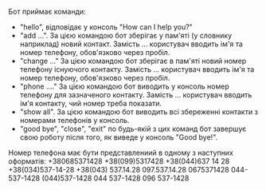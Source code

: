 Бот приймає команди:
- "hello", відповідає у консоль "How can I help you?"
- "add ...". За цією командою бот зберігає у пам'яті (у словнику наприклад) новий контакт. Замість ... користувач вводить ім'я та номер телефону, обов'язково через пробіл.
- "change ..." За цією командою бот зберігає в пам'яті новий номер телефону існуючого контакту. Замість ... користувач вводить ім'я та номер телефону, обов'язково через пробіл.
- "phone ...." За цією командою бот виводить у консоль номер телефону для зазначеного контакту. Замість ... користувач вводить ім'я контакту, чий номер треба показати.
- "show all". За цією командою бот виводить всі збереженні контакти з номерами телефонів у консоль.
- "good bye", "close", "exit" по будь-якій з цих команд бот завершує свою роботу після того, як виведе у консоль "Good bye!".

Номер телефона має бути представлениий в одному з наступних оформатів:
+380685371428
+38(099)5317428
+38(044)637 14 28
+38(034)537-14-28
+38(043) 537.14.28
097.537.14.28
0675371428
044-537-1428
(044)537-1428
044 537-1428
096 537-1428 